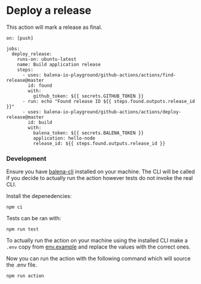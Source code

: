 # Deploy a release

This action will mark a release as final.

```
on: [push]

jobs:
  deploy_release:
    runs-on: ubuntu-latest
    name: Build application release
    steps:
      - uses: balena-io-playground/github-actions/actions/find-release@master
        id: found
        with:
          github_token: ${{ secrets.GITHUB_TOKEN }}
      - run: echo "Found release ID ${{ steps.found.outputs.release_id }}"
      - uses: balena-io-playground/github-actions/actions/deploy-release@master
        id: build
        with:
          balena_token: ${{ secrets.BALENA_TOKEN }}
          application: hello-node
          release_id: ${{ steps.found.outputs.release_id }}
```

### Development

Ensure you have [balena-cli](https://github.com/balena-io/balena-cli/) installed on your machine. The CLI will be called if you decide to actually run the action however tests do not invoke the real CLI.

Install the depenedencies:

```
npm ci
```

Tests can be ran with:

```
npm run test
```

To actually run the action on your machine using the installed CLI make a `.env` copy from [env.example](env.example) and replace the values with the correct ones.

Now you can run the action with the following command which will source the .env file.

```
npm run action
```

